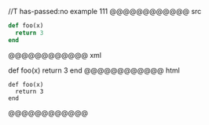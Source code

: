//T has-passed:no
example 111
@@@@@@@@@@@@ src
~~~~    ruby startline=3 $%@#$
def foo(x)
  return 3
end
~~~~~~~
@@@@@@@@@@@@ xml
<?xml version="1.0" encoding="UTF-8"?>
<!DOCTYPE document SYSTEM "CommonMark.dtd">
<document xmlns="http://commonmark.org/xml/1.0">
  <code_block info="ruby startline=3 $%@#$">def foo(x)
  return 3
end
</code_block>
</document>
@@@@@@@@@@@@ html
<pre><code class="language-ruby">def foo(x)
  return 3
end
</code></pre>
@@@@@@@@@@@@
